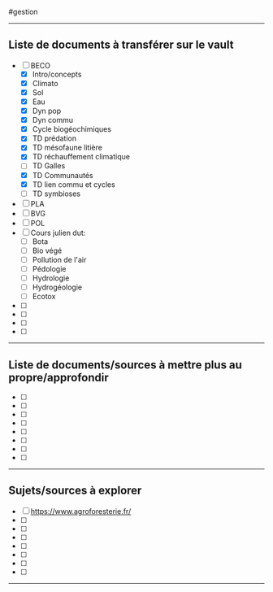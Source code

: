 #gestion
___
## Liste de documents à transférer sur le vault
- [ ] BECO
	- [x] Intro/concepts
	- [x] Climato
	- [x] Sol
	- [x] Eau
	- [x] Dyn pop
	- [x] Dyn commu
	- [x] Cycle biogéochimiques
	- [x] TD prédation
	- [x] TD mésofaune litière
	- [x] TD réchauffement climatique
	- [ ] TD Galles
	- [x] TD Communautés
	- [x] TD lien commu et cycles
	- [ ] TD symbioses
- [ ] PLA
- [ ] BVG
- [ ] POL
- [ ] Cours julien dut:
	- [ ] Bota
	- [ ] Bio végé
	- [ ] Pollution de l'air
	- [ ] Pédologie
	- [ ] Hydrologie
	- [ ] Hydrogéologie
	- [ ] Ecotox
- [ ] 
- [ ] 
- [ ] 
- [ ] 
___
## Liste de documents/sources à mettre plus au propre/approfondir
- [ ] 
- [ ] 
- [ ] 
- [ ] 
- [ ] 
- [ ] 
- [ ] 
- [ ] 
___
## Sujets/sources à explorer 
- [ ] https://www.agroforesterie.fr/
- [ ] 
- [ ] 
- [ ] 
- [ ] 
- [ ] 
- [ ] 
- [ ] 
___